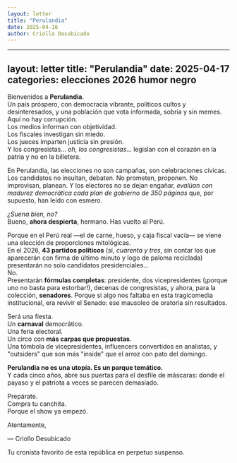 ```yaml
---
layout: letter
title: "Perulandia"
date: 2025-04-16
author: Criollo Desubicado
---
```


---
layout: letter
title: "Perulandia"
date: 2025-04-17
categories: elecciones 2026 humor negro
---

Bienvenidos a **Perulandia**.  
Un país próspero, con democracia vibrante, políticos cultos y desinteresados, y una población que vota informada, sobria y sin memes.  
Aquí no hay corrupción.  
Los medios informan con objetividad.  
Los fiscales investigan sin miedo.  
Los jueces imparten justicia sin presión.  
Y los congresistas... *oh, los congresistas*... legislan con el corazón en la patria y no en la billetera.

En Perulandia, las elecciones no son campañas, son celebraciones cívicas. Los candidatos no insultan, debaten. No prometen, proponen. No improvisan, planean. Y los electores no se dejan engañar, *evalúan con madurez democrática cada plan de gobierno de 350 páginas* que, por supuesto, han leído con esmero.

*¿Suena bien, no?*  
Bueno, **ahora despierta**, hermano. Has vuelto al Perú.

Porque en el Perú real —el de carne, hueso, y caja fiscal vacía— se viene una elección de proporciones mitológicas.  
En el 2026, **43 partidos políticos** (sí, *cuarenta y tres*, sin contar los que aparecerán con firma de último minuto y logo de paloma reciclada) presentarán no solo candidatos presidenciales...  
No.  
Presentarán **fórmulas completas**: presidente, dos vicepresidentes (¡porque uno no basta para estorbar!), decenas de congresistas, y ahora, para la colección, **senadores**. Porque si algo nos faltaba en esta tragicomedia institucional, era revivir el Senado: ese mausoleo de oratoria sin resultados.

Será una fiesta.  
Un **carnaval** democrático.  
Una feria electoral.  
Un circo con **más carpas que propuestas**.  
Una tómbola de vicepresidentes, influencers convertidos en analistas, y "outsiders" que son más "inside" que el arroz con pato del domingo.

**Perulandia no es una utopía. Es un parque temático.**  
Y cada cinco años, abre sus puertas para el desfile de máscaras: donde el payaso y el patriota a veces se parecen demasiado.

Prepárate.  
Compra tu canchita.  
Porque el show ya empezó.

Atentamente, 

<p class="signature">— Criollo Desubicado</p>
Tu cronista favorito de esta república en perpetuo suspenso.
